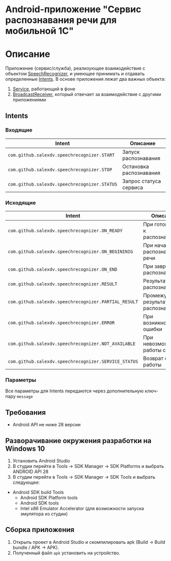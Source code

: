 # Android-приложение "Сервис распознавания речи для мобильной 1С"

# Описание
Приложение (сервис/служба), реализующее взаимодействие с объектом [SpeechRecognizer](https://developer.android.com/reference/android/speech/SpeechRecognizer), и умеющее принимать и отдавать определенные [Intents](https://developer.android.com/guide/components/intents-filters).
В основе приложения лежат два важных объекта:
1. [Service](https://developer.android.com/reference/android/app/Service]), работающий в фоне
2. [BroadcastReceiver](https://developer.android.com/reference/android/content/BroadcastReceiver), который отвечает за взаимодействие с другими приложениями

## Intents

### Входящие
| Intent                                              | Описание                                    |
| --------------------------------------------------- | ------------------------------------------- |
| `com.github.salexdv.speechrecognizer.START`         | Запуск распознавания                        |
| `com.github.salexdv.speechrecognizer.STOP`          | Остановка распознавания                     |
| `com.github.salexdv.speechrecognizer.STATUS`        | Запрос статуса сервиса                      |

### Исходящие
| Intent                                              | Описание                                    |
| --------------------------------------------------- | ------------------------------------------- |
| `com.github.salexdv.speechrecognizer.ON_READY`      | При готовности к распознаванию              |
| `com.github.salexdv.speechrecognizer.ON_BEGININIG`  | При начале распознавания речи               |
| `com.github.salexdv.speechrecognizer.ON_END`        | При завршении распознавания                 |
| `com.github.salexdv.speechrecognizer.RESULT`        | Результат распознавания                     |
| `com.github.salexdv.speechrecognizer.PARTIAL_RESULT`| Промежуточные результаты распознавания      |
| `com.github.salexdv.speechrecognizer.ERROR`         | При возникновении ошибки                    |
| `com.github.salexdv.speechrecognizer.NOT_AVAILABLE` | При невозможности работы службы             |
| `com.github.salexdv.speechrecognizer.SERVICE_STATUS`| Возврат статуса работы                      |

### Параметры
Все параметры для Intents передаются через дополнительную ключ-пару `message`

## Требования
- Android API не ниже 28 версии

## Разворачивание окружения разработки на Windows 10
1. Установить Android Studio
2. В студии перейти в  Tools -> SDK Manager -> SDK Platforms и выбрать ANDROID API 28
3. В студии перейти в  Tools -> SDK Manager -> SDK Tools и выбрать следующее: 
* Android SDK build Tools
	* Android SDK Platform tools
	* Android SDK tools
	* Intel x86 Emulator Accelerator (для возможности запуска эмулятора из студии)

## Сборка приложения
1. Открыть проект в Android Studio и скомпилировать apk (Build -> Build bundle / APK -> APK). 
2. Полученный файл `apk` установить на устройство.